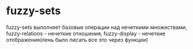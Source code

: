 # fuzzy-sets
fuzzy-sets выполняет базовые операции над нечеткими множествами,
fuzzy-relations - нечеткие отношения,
fuzzy-display - нечеткие отображения(лень было писать все это через функции)
